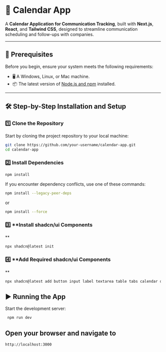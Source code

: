# 📅 **Calendar App**

A **Calendar Application for Communication Tracking**, built with **Next.js**, **React**, and **Tailwind CSS**, designed to streamline communication scheduling and follow-ups with companies.

---

## 🚀 **Prerequisites**

Before you begin, ensure your system meets the following requirements:

- 🖥️ A Windows, Linux, or Mac machine.
- 📦 The latest version of [Node.js and npm](https://nodejs.org/en/download/) installed.

---

## 🛠️ **Step-by-Step Installation and Setup**

### 1️⃣ **Clone the Repository**
Start by cloning the project repository to your local machine:
```bash
git clone https://github.com/your-username/calendar-app.git
cd calendar-app

```
### 2️⃣ **Install Dependencies**

```bash
npm install
```
If you encounter dependency conflicts, use one of these commands:

```bash
npm install --legacy-peer-deps
```
or
```bash
npm install --force
```

### 3️⃣ **Install shadcn/ui Components

**
```bash
npx shadcn@latest init
```

### 4️⃣ **Add Required shadcn/ui Components

**
```bash
npx shadcn@latest add button input label textarea table tabs calendar dialog checkbox

```


## ▶️ **Running the App**
 Start the development server:
 ```bash
  npm run dev
 ```

##  **Open your browser and navigate to**
```bash
http://localhost:3000
```